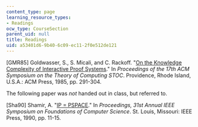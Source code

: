 ```yaml
---
content_type: page
learning_resource_types:
- Readings
ocw_type: CourseSection
parent_uid: null
title: Readings
uid: a53401d6-9b40-6c09-ec11-2f0e512de121
---
```


\[GMR85\] Goldwasser, S., S. Micali, and C. Rackoff. "[On the Knowledge Complexity of Interactive Proof Systems](http://portal.acm.org/citation.cfm?id=22145.22178&coll=portal&dl=ACM&CFID=7594934&CFTOKEN=13750577#FullText)." In _Proceedings of the 17th ACM Symposium on the Theory of Computing STOC_. Providence, Rhode Island, U.S.A.: ACM Press, 1985, pp. 291-304.

The following paper was _not_ handed out in class, but referred to.

\[Sha90\] Shamir, A. "[IP = PSPACE](http://portal.acm.org/citation.cfm?id=146585.146609&coll=portal&dl=ACM&idx=J401&part=journal&WantType=journal&title=Journal%20of%20the%20ACM%20(JACM)#FullText)." In _Proceedings, 31st Annual IEEE Symposium on Foundations of Computer Science_. St. Louis, Missouri: IEEE Press, 1990, pp. 11-15.